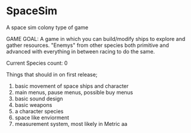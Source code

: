 # SpaceSim
A space sim colony type of game

GAME GOAL:
A game in which you can build/modify ships to explore and gather resources. "Enemys" from other species both primitive and advanced with everything in between racing to do the same.

Current Species count: 0

Things that should in on first release;
  1. basic movement of space ships and character
  2. main menus, pause menus, possible buy menus
  3. basic sound design
  4. basic weapons
  5. a character species
  6. space like enviorment
  7. measurement system, most likely in Metric
aa


